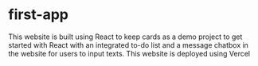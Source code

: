 # first-app
This website is built using React to keep cards as a demo project to get started with React with an integrated to-do list and a message chatbox in the website for users to input texts. This website is deployed using Vercel 
